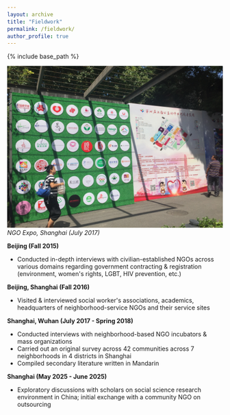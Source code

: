```yaml
---
layout: archive
title: "Fieldwork"
permalink: /fieldwork/
author_profile: true
---
```


{% include base_path %}

![](/images/IMG_4132.JPG)
*NGO Expo, Shanghai (July 2017)*

**Beijing (Fall 2015)**
- Conducted in-depth interviews with civilian-established NGOs across various domains regarding government contracting & registration (environment, women's rights, LGBT, HIV prevention, etc.)

**Beijing, Shanghai (Fall 2016)**
- Visited & interviewed social worker's associations, academics, headquarters of neighborhood-service NGOs and their service sites

**Shanghai, Wuhan (July 2017 - Spring 2018)**
- Conducted interviews with neighborhood-based NGO incubators & mass organizations
- Carried out an original survey across 42 communities across 7 neighborhoods in 4 districts in Shanghai
- Compiled secondary literature written in Mandarin

**Shanghai (May 2025 - June 2025)**
- Exploratory discussions with scholars on social science research environment in China; initial exchange with a community NGO on outsourcing
